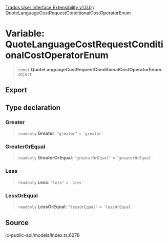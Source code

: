 [Trados User Interface Extensibility v1.0.0](../wiki/globals) / QuoteLanguageCostRequestConditionalCostOperatorEnum

# Variable: QuoteLanguageCostRequestConditionalCostOperatorEnum

> `const` **QuoteLanguageCostRequestConditionalCostOperatorEnum**: `object`

## Export

## Type declaration

### Greater

> `readonly` **Greater**: `"greater"` = `'greater'`

### GreaterOrEqual

> `readonly` **GreaterOrEqual**: `"greaterOrEqual"` = `'greaterOrEqual'`

### Less

> `readonly` **Less**: `"less"` = `'less'`

### LessOrEqual

> `readonly` **LessOrEqual**: `"lessOrEqual"` = `'lessOrEqual'`

## Source

lc-public-api/models/index.ts:6278
